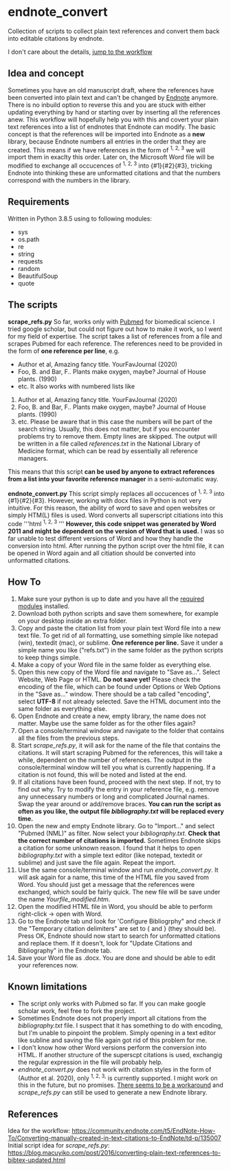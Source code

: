 # endnote_convert
Collection of scripts to collect plain text references and convert them back into editable citations by endnote.

I don't care about the details, [jump to the workflow](#How-To)

## Idea and concept
Sometimes you have an old manuscript draft, where the references have been converted into plain text and can't be changed by [Endnote](https://endnote.com/) anymore. There is no inbuild option to reverse this and you are stuck with either updating everything by hand or starting over by inserting all the references anew.
This workflow will hopefully help you with this and covert your plain text references into a list of endnotes that Endnote can modify.
The basic concept is that the references will be imported into Endnote as a **new** library, because Endnote numbers all entries in the order that they are created. This means if we have references in the form of <sup>1, 2, 3</sup> we will import them in exaclty this order. Later on, the Microsoft Word file will be modified to exchange all occucences of <sup>1, 2, 3</sup> into {#1}{#2}{#3}, tricking Endnote into thinking these are unformatted citations and that the numbers correspond with the numbers in the library. 

## Requirements
Written in Python 3.8.5 using to following modules:
* sys
* os.path
* re
* string
* requests
* random
* BeautifulSoup
* quote

## The scripts
**scrape_refs.py**
So far, works only with [Pubmed](https://pubmed.ncbi.nlm.nih.gov/) for biomedical science. I tried google scholar, but could not figure out how to make it work, so I went for my field of expertise.
The script takes a list of references from a file and scrapes Pubmed for each reference. The references need to be provided in the form of **one reference per line**, e.g.
* Author et al, Amazing fancy title. YourFavJournal (2020)
* Foo, B. and Bar, F.. Plants make oxygen, maybe? Journal of House plants. (1990)
* etc.
It also works with numbered lists like
1. Author et al, Amazing fancy title. YourFavJournal (2020)
1. Foo, B. and Bar, F.. Plants make oxygen, maybe? Journal of House plants. (1990)
1. etc.
Please be aware that in this case the numbers will be part of the search string. Usually, this does not matter, but if you encounter problems try to remove them.
Empty lines are skipped.
The output will be written in a file called *references.txt* in the National Library of Medicine format, which can be read by essentially all reference managers.

This means that this script **can be used by anyone to extract references from a list into your favorite reference manager** in a semi-automatic way.

**endnote_convert.py**
This script simply replaces all occucences of <sup>1, 2, 3</sup> into {#1}{#2}{#3}.
However, working with docx files in Python is not very intuitive. For this reason, the ability of word to save and open websites or simply HTM(L) files is used.
Word converts all superscript citiations into this code
'''html
<sup><span style="mso-no-proof:yes">1, 2, 3</span></sup>
'''
**However, this code snippet was generated by Word 2011 and might be dependent on the version of Word that is used.** I was so far unable to test different versions of Word and how they handle the conversion into html.
After running the python script over the html file, it can be opened in Word again and all citiation should be converted into unformatted citations.

## How To
1. Make sure your python is up to date and you have all the [required modules](#Requirements) installed.
1. Download both python scripts and save them somewhere, for example on your desktop inside an extra folder.
1. Copy and paste the citation list from your plain text Word file into a new text file. To get rid of all formatting, use something simple like notepad (win), textedit (mac), or sublime. **One reference per line.** Save it under a simple name you like ("refs.txt") in the same folder as the python scripts to keep things simple.
1. Make a copy of your Word file in the same folder as everything else.
1. Open this new copy of the Word file and navigate to "Save as...". Select Website, Web Page or HTML. **Do not save yet!** Please check the encoding of the file, which can be found under Options or Web Options in the "Save as..." window. There should be a tab called "encoding", select **UTF-8** if not already selected. Save the HTML document into the same folder as everything else.
1. Open Endnote and create a new, empty library, the name does not matter. Maybe use the same folder as for the other files again?
1. Open a console/terminal window and navigate to the folder that contains all the files from the previous steps.
1. Start *scrape_refs.py*, it will ask for the name of the file that contains the citations. It will start scraping Pubmed for the references, this will take a while, dependent on the number of references. The output in the console/terminal window will tell you what is currently happening. If a citation is not found, this will be noted and listed at the end.
1. If all citations have been found, proceed with the next step. If not, try to find out why. Try to modify the entry in your reference file, e.g. remove any unnecessary numbers or long and complicated Journal names. Swap the year around or add/remove braces. **You can run the script as often as you like, the output file *bibliography.txt* will be replaced every time.**
1. Open the new and empty Endnote library. Go to "Import..." and select "Pubmed (NML)" as filter. Now select your *bibliography.txt*. **Check that the correct number of citations is imported.** Sometimes Endnote skips a citation for some unknown reason. I found that it helps to open *bibliography.txt* with a simple text editor (like notepad, textedit or sublime) and just save the file again. Repeat the import.
1. Use the same console/terminal window and run *endnote_convert.py*. It will ask again for a name, this time of the HTML file you saved from Word. You should just get a message that the references were exchanged, which sould be fairly quick. The new file will be save under the name *Yourfile_modified.htm*.
1. Open the modified HTML file in Word, you should be able to perform right-click -> open with Word.
1. Go to the Endnote tab und look for 'Configure Bibliogrphy" and check if the "Temporary citation delimiters" are set to { and } (they should be). Press OK, Endnote should now start to search for unformatted citations and replace them. If it doesn't, look for "Update Citations and Bibliography" in the Endnote tab.
1. Save your Word file as .docx. You are done and should be able to edit your references now.

## Known limitations
* The script only works with Pubmed so far. If you can make google scholar work, feel free to fork the project.
* Sometimes Endnote does not properly import all citations from the *bibliography.txt* file. I suspect that it has something to do with encoding, but I'm unable to pinpoint the problem. Simply opening in a text editor like subline and saving the file again got rid of this problem for me.
* I don't know how other Word versions perform the conversion into HTML. If another structure of the superscpt citations is used, exchangig the regular expression in the file will probably help.
* *endnote_convert.py* does not work with citation styles in the form of (Author et al. 2020), only <sup>1, 2, 3,</sup> is currently supported. I might work on this in the future, but no promises. [There seems to be a workaround](https://community.endnote.com/t5/EndNote-How-To/Converting-manually-created-in-text-citations-to-EndNote/m-p/135008/highlight/true#M25047) and *scrape_refs.py* can still be used to generate a new Endnote library.

## References
Idea for the workflow: https://community.endnote.com/t5/EndNote-How-To/Converting-manually-created-in-text-citations-to-EndNote/td-p/135007
Initial script idea for *scrape_refs.py*: https://blog.macuyiko.com/post/2016/converting-plain-text-references-to-bibtex-updated.html
